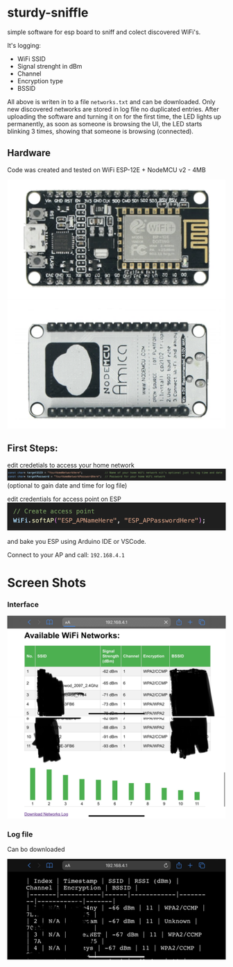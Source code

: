 # sturdy-sniffle
simple software for esp board to sniff and colect discovered WiFi's.

It's logging:
- WiFi SSID
- Signal strenght in dBm
- Channel
- Encryption type
- BSSID



All above is writen in to a file ```networks.txt``` and can be downloaded.
Only new discovered networks are stored in log file no duplicated entries.
After uploading the software and turning it on for the first time, the LED lights up permanently, as soon as someone is browsing the UI, the LED starts blinking 3 times, showing that someone is browsing (connected).

## Hardware

Code was created and tested on WiFi ESP-12E + NodeMCU v2 - 4MB

![NodeMCU v2](img/node1.png)
![NodeMCU v2](img/node2.png)


## First Steps:

edit credetials to access your home network 
![home-network-credentials](img/home-network.png)
(optional to gain date and time for log file)

edit credentials for access point on ESP
![access-point-credentials](img/ap.png)

and bake you ESP using Arduino IDE or VSCode.

Connect to your AP and call: ```192.168.4.1```


# Screen Shots
### Interface
![alt text](img/IMG_6823.jpg) 
![alt text](img/IMG_6824.jpg)

### Log file
Can bo downloaded

![alt text](img/IMG_6825.jpg)